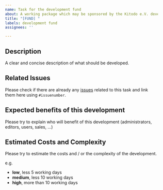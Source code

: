 ```yaml
---
name: Task for the development fund
about: A working package which may be sponsored by the Kitodo e.V. development fund.
title: "[FUND] "
labels: development fund
assignees: ''

---
```


## Description

A clear and concise description of what should be developed.

## Related Issues

Please check if there are already any [issues](https://github.com/kitodo/kitodo-presentation/issues) related to this task and link them here using `#issuenumber`.

## Expected benefits of this development

Please try to explain who will benefit of this development (administrators, editors, users, sales, ...)

## Estimated Costs and Complexity

Please try to estimate the costs and / or the complexity of the development.

e.g.

* **low**, less 5 working days
* **medium**, less 10 working days
* **high**, more than 10 working days
